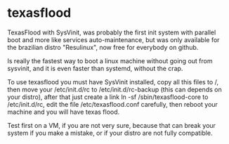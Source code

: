 # texasflood

TexasFlood with SysVinit, was probably the first init system with parallel boot and more like services auto-maintenance, but was only available for the brazilian distro "Resulinux", now free for everybody on github.

Is really the fastest way to boot a linux machine without going out from sysvinit, and it is even faster than systemd, without the crap. 

To use texasflood you must have SysVinit installed, copy all this files to /, then move your /etc/init.d/rc to /etc/init.d/rc-backup (this can depends on your distro), after that just create a link ln -sf /sbin/texasflood-core to /etc/init.d/rc, edit the file /etc/texasflood.conf carefully, then reboot your machine and you will have texas flood.

Test first on a VM, if you are not very sure, because that can break your system if you make a mistake, or if your distro are not fully compatible.

